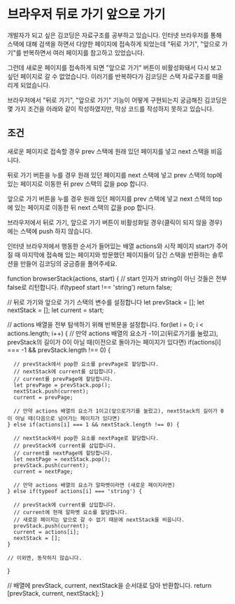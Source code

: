 <h1>브라우저 뒤로 가기 앞으로 가기</h1>
<p>개발자가 되고 싶은 김코딩은 자료구조를 공부하고 있습니다. 인터넷 브라우저를 통해 스택에 대해 검색을 하면서 다양한 페이지에 접속하게 되었는데 "뒤로 가기", "앞으로 가기"를 반복하면서 여러 페이지를 참고하고 있었습니다.

그런데 새로운 페이지를 접속하게 되면 "앞으로 가기" 버튼이 비활성화돼서 다시 보고 싶던 페이지로 갈 수 없었습니다. 이러기를 반복하다가 김코딩은 스택 자료구조를 떠올리게 되었습니다.

브라우저에서 "뒤로 가기", "앞으로 가기" 기능이 어떻게 구현되는지 궁금해진 김코딩은 몇 가지 조건을 아래와 같이 작성하였지만, 막상 코드를 작성하지 못하고 있습니다.</p>
<h2>조건</h2>
<p>새로운 페이지로 접속할 경우 prev 스택에 원래 있던 페이지를 넣고 next 스택을 비웁니다.

뒤로 가기 버튼을 누를 경우 원래 있던 페이지를 next 스택에 넣고 prev 스택의 top에 있는 페이지로 이동한 뒤 prev 스택의 값을 pop 합니다.

앞으로 가기 버튼을 누를 경우 원래 있던 페이지를 prev 스택에 넣고 next 스택의 top에 있는 페이지로 이동한 뒤 next 스택의 값을 pop 합니다.

브라우저에서 뒤로 가기, 앞으로 가기 버튼이 비활성화일 경우(클릭이 되지 않을 경우)에는 스택에 push 하지 않습니다.

인터넷 브라우저에서 행동한 순서가 들어있는 배열 actions와 시작 페이지 start가 주어질 때 마지막에 접속해 있는 페이지와 방문했던 페이지들이 담긴 스택을 반환하는 솔루션을 만들어 김코딩의 궁금증을 풀어주세요.</p>


function browserStack(actions, start) {
  // start 인자가 string이 아닌 것들은 전부 false로 리턴합니다.
  if(typeof start !== 'string') return false;

  // 뒤로 가기와 앞으로 가기 스택의 변수를 설정합니다
  let prevStack = [];
  let nextStack = [];
  let current = start;
  
  // actions 배열을 전부 탐색하기 위해 반복문을 설정합니다.
  for(let i = 0; i < actions.length; i++) {
    // 만약 actions 배열의 요소가 -1이고(뒤로가기를 눌렀고), prevStack의 길이가 0이 아닐 때(이전으로 돌아가는 페이지가 있다면)
    if(actions[i] === -1 && prevStack.length !== 0) {

      // prevStack에서 pop한 요소를 prevPage로 할당합니다.
      // nextStack에 current를 삽입합니다.
      // current를 prevPage에 할당합니다.
      let prevPage = prevStack.pop();
      nextStack.push(current);
      current = prevPage;

      // 만약 actions 배열의 요소가 1이고(앞으로가기를 눌렀고), nextStack의 길이가 0이 아닐 때(다음으로 넘어가는 페이지가 있다면)
    } else if(actions[i] === 1 && nextStack.length !== 0) {

      // nextStack에서 pop한 요소를 nextPage로 할당합니다.
      // prevStack에 current를 삽입합니다.
      // current를 nextPage에 할당합니다.
      let nextPage = nextStack.pop();
      prevStack.push(current);
      current = nextPage;

      // 만약 actions 배열의 요소가 알파벳이라면 (새로운 페이지라면)
    } else if(typeof actions[i] === 'string') {
      
      // prevStack에 current를 삽입합니다.
      // current에 현재 알파벳 요소를 할당합니다.
      // 새로운 페이지는 앞으로 갈 수 없기 때문에 nextStack을 비웁니다.
      prevStack.push(current);
      current = actions[i];
      nextStack = [];
    }

    // 이외엔, 동작하지 않습니다.
  }
  
  // 배열에 prevStack, current, nextStack을 순서대로 담아 반환합니다.
  return [prevStack, current, nextStack];
}